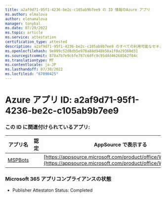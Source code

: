 ```yaml
---
title: a2af9d71-95f1-4236-be2c-c105ab9b7ee9 の ID 情報のAzure アプリ
ms.author: elmalova
author: elenamalova
manager: tonybal
ms.date: 07/29/2022
ms.topic: article
ms.service: attestation
certification_type: attested
description: a2af9d71-95f1-4236-be2c-c105ab9b7ee9 のすべての利用可能なセキュリティとコンプライアンス情報。
ms.openlocfilehash: 9e899c52d8db5e978a88d948b58a1f0a29360d31
ms.sourcegitcommit: 878a7b7e9c6fe787c6dfc9c95d4d46268562f84c
ms.translationtype: MT
ms.contentlocale: ja-JP
ms.lasthandoff: 07/30/2022
ms.locfileid: "67090425"
---
```

# <a name="azure-app-id-a2af9d71-95f1-4236-be2c-c105ab9b7ee9"></a>Azure アプリ ID: a2af9d71-95f1-4236-be2c-c105ab9b7ee9


### <a name="apps-associated-with-this-id"></a>この ID に関連付けられているアプリ:
| **アプリ名** | **認定** | **AppSource で表示する** |
|--------------|---------------|-----------------------|
| [MSPBots](../forward/WA200001128.md) |  | [https://appsource.microsoft.com/product/office/WA200001128](https://appsource.microsoft.com/product/office/WA200001128) |

### <a name="microsoft-365-app-compliance-status"></a>Microsoft 365 アプリコンプライアンスの状態
- Publisher Attestaton Status: Completed
